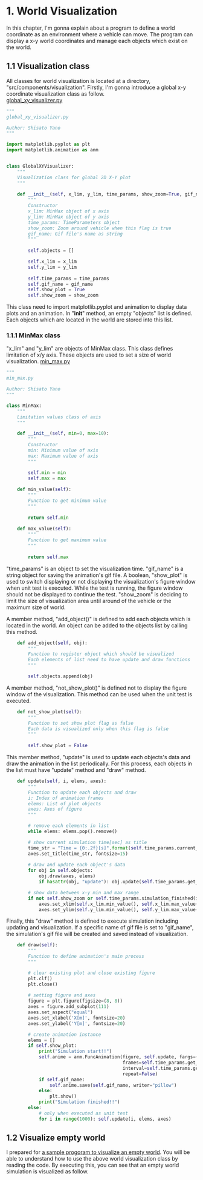 # 1. World Visualization
In this chapter, I'm gonna explain about a program to define a world coordinate as an environment where a vehicle can move. The program can display a x-y world coordinates and manage each objects which exist on the world.  

## 1.1 Visualization class
All classes for world visualization is located at a directory, "src/components/visualization". Firstly, I'm gonna introduce a global x-y coordinate visualization class as follow.  
[global_xy_visualizer.py](/src/components/visualization/global_xy_visualizer.py)  
```python
"""
global_xy_visualizer.py

Author: Shisato Yano
"""

import matplotlib.pyplot as plt
import matplotlib.animation as anm


class GlobalXYVisualizer:
    """
    Visualization class for global 2D X-Y plot
    """
    
    def __init__(self, x_lim, y_lim, time_params, show_zoom=True, gif_name=None):
        """
        Constructor
        x_lim: MinMax object of x axis
        y_lim: MinMax object of y axis
        time_params: TimeParameters object
        show_zoom: Zoom around vehicle when this flag is true
        gif_name: Gif file's name as string
        """
        
        self.objects = []

        self.x_lim = x_lim
        self.y_lim = y_lim
        
        self.time_params = time_params
        self.gif_name = gif_name
        self.show_plot = True
        self.show_zoom = show_zoom
```
This class need to import matplotlib.pyplot and animation to display data plots and an animation. In "__init__" method, an empty "objects" list is defined. Each objects which are located in the world are stored into this list.   

### 1.1.1 MinMax class
"x_lim" and "y_lim" are objects of MinMax class. This class defines limitation  of x/y axis. These objects are used to set a size of world visualization. 
[min_max.py](/src/components/visualization/min_max.py)  
```python
"""
min_max.py

Author: Shisato Yano
"""

class MinMax:
    """
    Limitation values class of axis
    """

    def __init__(self, min=0, max=10):
        """
        Constructor
        min: Minimum value of axis
        max: Maximum value of axis
        """

        self.min = min
        self.max = max
    
    def min_value(self):
        """
        Function to get minimum value
        """
        
        return self.min
    
    def max_value(self):
        """
        Function to get maximum value
        """
        
        return self.max
```

"time_params" is an object to set the visualization time. "gif_name" is a string object for saving the animation's gif file. A boolean, "show_plot" is used to switch displaying or not displaying the visualization's figure window when unit test is executed. While the test is running, the figure window should not be displayed to continue the test. "show_zoom" is deciding to limit the size of visualization area until around of the vehicle or the maximum size of world.  

A member method, "add_object()" is defined to add each objects which is located in the world. An object can be added to the objects list by calling this method.  
```python
    def add_object(self, obj):
        """
        Function to register object which should be visualized
        Each elements of list need to have update and draw functions
        """

        self.objects.append(obj)
```

A member method, "not_show_plot()" is defined not to display the figure window of the visualization. This method can be used when the unit test is executed.  
```python
    def not_show_plot(self):
        """
        Function to set show plot flag as false
        Each data is visualized only when this flag is false
        """
        
        self.show_plot = False
```

This member method, "update" is used to update each objects's data and draw the animation in the list periodically. For this process, each objects in the list must have "update" method and "draw" method.
```python
    def update(self, i, elems, axes):
        """
        Function to update each objects and draw
        i: Index of animation frames
        elems: List of plot objects
        axes: Axes of figure
        """

        # remove each elements in list
        while elems: elems.pop().remove()

        # show current simulation time[sec] as title
        time_str = "Time = {0:.2f}[s]".format(self.time_params.current_sec(i))
        axes.set_title(time_str, fontsize=15)
        
        # draw and update each object's data
        for obj in self.objects:
            obj.draw(axes, elems)
            if hasattr(obj, "update"): obj.update(self.time_params.get_interval_sec())

        # show data between x-y min and max range
        if not self.show_zoom or self.time_params.simulation_finished(i):
            axes.set_xlim(self.x_lim.min_value(), self.x_lim.max_value())
            axes.set_ylim(self.y_lim.min_value(), self.y_lim.max_value())
```

Finally, this "draw" method is defined to execute simulation including updating and visualization. If a specific name of gif file is set to "gif_name", the simulation's gif file will be created and saved instead of visualization.
```python
    def draw(self):
        """
        Function to define animation's main process
        """

        # clear existing plot and close existing figure
        plt.clf()
        plt.close()
        
        # setting figure and axes
        figure = plt.figure(figsize=(8, 8))
        axes = figure.add_subplot(111)
        axes.set_aspect("equal")
        axes.set_xlabel('X[m]', fontsize=20)
        axes.set_ylabel('Y[m]', fontsize=20)

        # create animation instance
        elems = []
        if self.show_plot:
            print("Simulation start!!")
            self.anime = anm.FuncAnimation(figure, self.update, fargs=(elems,   axes),
                                           frames=self.time_params.get_frame_num(), 
                                           interval=self.time_params.get_interval_msec(), 
                                           repeat=False)
            if self.gif_name:
                self.anime.save(self.gif_name, writer="pillow")
            else:
                plt.show()
            print("Simulation finished!!")
        else:
            # only when executed as unit test
            for i in range(1000): self.update(i, elems, axes)
```

## 1.2 Visualize empty world
I prepared for [a sample progoram to visualize an empty world](/doc/1_world_visualization/visualize_world.py). You will be able to understand how to use the above world visualization class by reading the code. By executing this, you can see that an empty world simulation is visualized as follow.  
